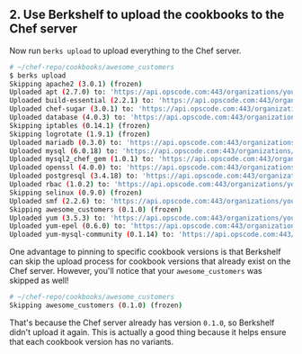 ## 2. Use Berkshelf to upload the cookbooks to the Chef server

Now run `berks upload` to upload everything to the Chef server.

```bash
# ~/chef-repo/cookbooks/awesome_customers
$ berks upload
Skipping apache2 (3.0.1) (frozen)
Uploaded apt (2.7.0) to: 'https://api.opscode.com:443/organizations/your-org-name'
Uploaded build-essential (2.2.1) to: 'https://api.opscode.com:443/organizations/your-org-name'
Uploaded chef-sugar (3.0.1) to: 'https://api.opscode.com:443/organizations/your-org-name'
Uploaded database (4.0.3) to: 'https://api.opscode.com:443/organizations/your-org-name'
Skipping iptables (0.14.1) (frozen)
Skipping logrotate (1.9.1) (frozen)
Uploaded mariadb (0.3.0) to: 'https://api.opscode.com:443/organizations/your-org-name'
Uploaded mysql (6.0.18) to: 'https://api.opscode.com:443/organizations/your-org-name'
Uploaded mysql2_chef_gem (1.0.1) to: 'https://api.opscode.com:443/organizations/your-org-name'
Uploaded openssl (4.0.0) to: 'https://api.opscode.com:443/organizations/your-org-name'
Uploaded postgresql (3.4.18) to: 'https://api.opscode.com:443/organizations/your-org-name'
Uploaded rbac (1.0.2) to: 'https://api.opscode.com:443/organizations/your-org-name'
Skipping selinux (0.9.0) (frozen)
Uploaded smf (2.2.6) to: 'https://api.opscode.com:443/organizations/your-org-name'
Skipping awesome_customers (0.1.0) (frozen)
Uploaded yum (3.5.3) to: 'https://api.opscode.com:443/organizations/your-org-name'
Uploaded yum-epel (0.6.0) to: 'https://api.opscode.com:443/organizations/your-org-name'
Uploaded yum-mysql-community (0.1.14) to: 'https://api.opscode.com:443/organizations/your-org-name'
```

One advantage to pinning to specific cookbook versions is that Berkshelf can skip the upload process for cookbook versions that already exist on the Chef server. However, you'll notice that your `awesome_customers` was skipped as well!

```bash
# ~/chef-repo/cookbooks/awesome_customers
Skipping awesome_customers (0.1.0) (frozen)
```

That's because the Chef server already has version `0.1.0`, so Berkshelf didn't upload it again. This is actually a good thing because it helps ensure that each cookbook version has no variants.
